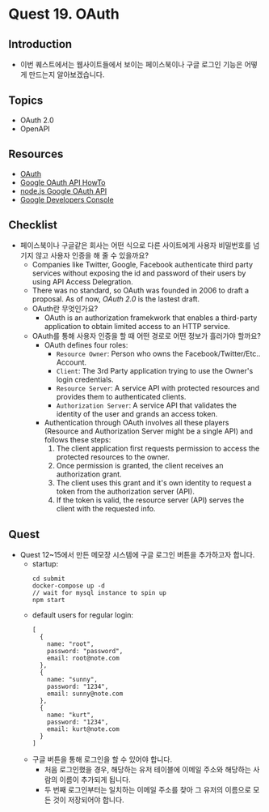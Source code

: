 # Quest 19. OAuth


## Introduction
* 이번 퀘스트에서는 웹사이트들에서 보이는 페이스북이나 구글 로그인 기능은 어떻게 만드는지 알아보겠습니다.

## Topics
* OAuth 2.0
* OpenAPI

## Resources
* [OAuth](https://en.wikipedia.org/wiki/OAuth)
* [Google OAuth API HowTo](https://developers.google.com/identity/protocols/OAuth2)
* [node.js Google OAuth API](https://github.com/google/google-api-nodejs-client/)
* [Google Developers Console](https://console.developers.google.com)

## Checklist
* 페이스북이나 구글같은 회사는 어떤 식으로 다른 사이트에게 사용자 비밀번호를 넘기지 않고 사용자 인증을 해 줄 수 있을까요?
  * Companies like Twitter, Google, Facebook authenticate third party services without exposing the id and password of their users by using API Access Delegration.
  * There was no standard, so OAuth was founded in 2006 to draft a proposal. As of now, *OAuth 2.0* is the lastest draft.
  * OAuth란 무엇인가요?
    * OAuth is an authorization framekwork that enables a third-party application to obtain limited access to an HTTP service.
  * OAuth를 통해 사용자 인증을 할 때 어떤 경로로 어떤 정보가 흘러가야 할까요?
    * OAuth defines four roles:
      * `Resource Owner`: Person who owns the Facebook/Twitter/Etc.. Account.
      * `Client`: The 3rd Party application trying to use the Owner's login credentials.
      * `Resource Server`: A service API with protected resources and provides them to authenticated clients.
      * `Authorization Server`: A service API that validates the identity of the user and grands an access token.
    * Authentication through OAuth involves all these players (Resource and Authorization Server might be a single API) and follows these steps:
      1. The client application first requests permission to access the protected resources to the owner. 
      2. Once permission is granted, the client receives an authorization grant.
      3. The client uses this grant and it's own identity to request a token from the authorization server (API). 
      4. If the token is valid, the resource server (API) serves the client with the requested info.

## Quest
* Quest 12~15에서 만든 메모장 시스템에 구글 로그인 버튼을 추가하고자 합니다.
  * startup: 
      ```  
      cd submit
      docker-compose up -d
      // wait for mysql instance to spin up
      npm start
      ```
  * default users for regular login:
      ```
      [
        {
          name: "root",
          password: "password",
          email: root@note.com
        },
        {
          name: "sunny",
          password: "1234",
          email: sunny@note.com
        },
        {
          name: "kurt",
          password: "1234",
          email: kurt@note.com
        }
      ]

      ```
  * 구글 버튼을 통해 로그인을 할 수 있어야 합니다.
    * 처음 로그인했을 경우, 해당하는 유저 테이블에 이메일 주소와 해당하는 사람의 이름이 추가되게 됩니다.
    * 두 번째 로그인부터는 일치하는 이메일 주소를 찾아 그 유저의 이름으로 모든 것이 저장되어야 합니다.
